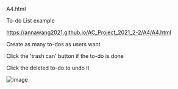 A4.html

To-do List example

https://annawang2021.github.io/AC_Project_2021_2-2/A4/A4.html

Create as many to-dos as users want

Click the 'trash can' button if the to-do is done

Click the deleted to-do to undo it 

![image](https://user-images.githubusercontent.com/77376405/120063432-c30efa00-c099-11eb-8813-fbeadb050673.png)

